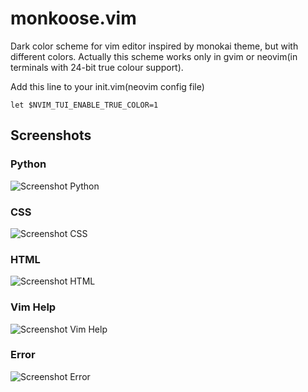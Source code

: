 # monkoose.vim

Dark color scheme for vim editor inspired by monokai theme, but with different colors.
Actually this scheme works only in gvim or neovim(in terminals with 24-bit true colour support).

Add this line to your init.vim(neovim config file)
```
let $NVIM_TUI_ENABLE_TRUE_COLOR=1
```

Screenshots
-----------

### Python

![Screenshot Python](http://i.imgur.com/wz7R4Md.png)

### CSS

![Screenshot CSS](http://i.imgur.com/vYteOS0.png)

### HTML

![Screenshot HTML](http://i.imgur.com/8YbOXyr.png)

### Vim Help

![Screenshot Vim Help](http://i.imgur.com/jABUhW0.png)

### Error

![Screenshot Error](http://i.imgur.com/kGKXXtZ.png)
